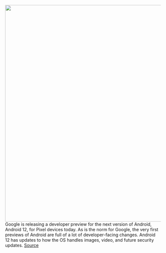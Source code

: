 <img src='https://cdn.vox-cdn.com/thumbor/WZOhP20HOZW_IJMKrsg70qDVSkw=/0x0:2050x1367/1200x800/filters:focal(861x520:1189x848)/cdn.vox-cdn.com/uploads/chorus_image/image/68837712/VRG_1777_Android_12_001.5.jpg' width='700px' /><br/>
Google is releasing a developer preview for the next version of Android, Android 12, for Pixel devices today. As is the norm for Google, the very first previews of Android are full of a lot of developer-facing changes. Android 12 has updates to how the OS handles images, video, and future security updates.
<a href='https://www.theverge.com/2021/2/18/22288084/android-12-developer-preview-available-google-pixel'> Source <a/>